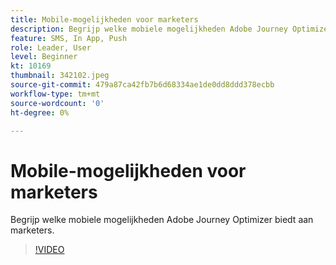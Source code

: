 ```yaml
---
title: Mobile-mogelijkheden voor marketers
description: Begrijp welke mobiele mogelijkheden Adobe Journey Optimizer biedt aan marketers.
feature: SMS, In App, Push
role: Leader, User
level: Beginner
kt: 10169
thumbnail: 342102.jpeg
source-git-commit: 479a87ca42fb7b6d68334ae1de0dd8ddd378ecbb
workflow-type: tm+mt
source-wordcount: '0'
ht-degree: 0%

---
```



# Mobile-mogelijkheden voor marketers

Begrijp welke mobiele mogelijkheden Adobe Journey Optimizer biedt aan marketers.

>[!VIDEO](https://video.tv.adobe.com/v/342102?quality=12&learn=on)
